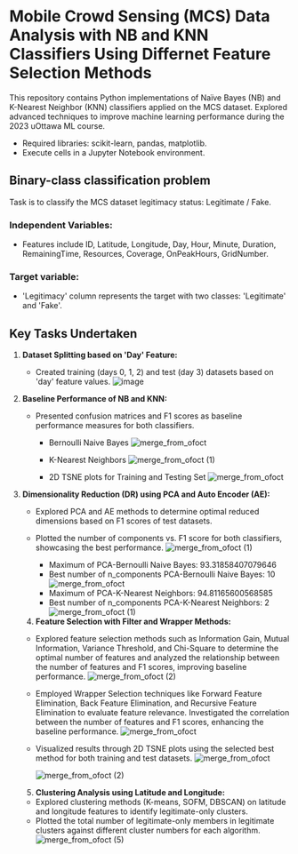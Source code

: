 # **Mobile Crowd Sensing (MCS) Data Analysis with NB and KNN Classifiers Using Differnet Feature Selection Methods**
This repository contains Python implementations of Naïve Bayes (NB) and K-Nearest Neighbor (KNN) classifiers applied on the MCS dataset. Explored advanced techniques to improve machine learning performance during the 2023 uOttawa ML course.

- Required libraries: scikit-learn, pandas, matplotlib.
- Execute cells in a Jupyter Notebook environment.

## Binary-class classification problem
Task is to classify the  MCS dataset legitimacy status: Legitimate / Fake.

### Independent Variables:
   +	Features include ID, Latitude, Longitude, Day, Hour, Minute, Duration, RemainingTime, Resources, Coverage, OnPeakHours, GridNumber.
### Target variable:
   +	'Legitimacy' column represents the target with two classes: 'Legitimate' and 'Fake'.

## **Key Tasks Undertaken**

1. **Dataset Splitting based on 'Day' Feature:**
   -  Created training (days 0, 1, 2) and test (day 3) datasets based on 'day' feature values.
       ![image](https://github.com/RimTouny/Mobile-Crowd-Sensing-MCS-Data-Analysis-with-NB-and-KNN-Classifiers/assets/48333870/c24aca3d-6ca6-43d3-91f1-5b10d4dd6515)

     
2. **Baseline Performance of NB and KNN:**
   - Presented confusion matrices and F1 scores as baseline performance measures for both classifiers.
       + Bernoulli Naive Bayes
       ![merge_from_ofoct](https://github.com/RimTouny/Mobile-Crowd-Sensing-MCS-Data-Analysis-with-NB-and-KNN-Classifiers/assets/48333870/4772b24d-fdfc-416c-a16d-bc83bd15bd5e)

       + K-Nearest Neighbors
         ![merge_from_ofoct (1)](https://github.com/RimTouny/Mobile-Crowd-Sensing-MCS-Data-Analysis-with-NB-and-KNN-Classifiers/assets/48333870/17930679-fd58-4b8a-a384-3daa19834cff)


     - 2D TSNE plots for Training and Testing Set
       ![merge_from_ofoct](https://github.com/RimTouny/Mobile-Crowd-Sensing-MCS-Data-Analysis-with-NB-and-KNN-Classifiers/assets/48333870/1e43cedd-ce31-4731-9377-b071a4e7b3e8)


3. **Dimensionality Reduction (DR) using PCA and Auto Encoder (AE):**
   - Explored PCA and AE methods to determine optimal reduced dimensions based on F1 scores of test datasets.
   - Plotted the number of components vs. F1 score for both classifiers, showcasing the best performance.
       ![merge_from_ofoct (1)](https://github.com/RimTouny/Mobile-Crowd-Sensing-MCS-Data-Analysis-with-NB-and-KNN-Classifiers/assets/48333870/84427dc4-8eea-4c01-826e-9a1affa450a4)

       + Maximum of PCA-Bernoulli Naive Bayes: 93.31858407079646
       * Best number of n_components PCA-Bernoulli Naive Bayes: 10
           ![merge_from_ofoct](https://github.com/RimTouny/Mobile-Crowd-Sensing-MCS-Data-Analysis-with-NB-and-KNN-Classifiers/assets/48333870/4853ceaf-8e52-4202-96f4-2af149037620)

       + Maximum of PCA-K-Nearest Neighbors: 94.81165600568585
       * Best number of n_components PCA-K-Nearest Neighbors: 2
           ![merge_from_ofoct (1)](https://github.com/RimTouny/Mobile-Crowd-Sensing-MCS-Data-Analysis-with-NB-and-KNN-Classifiers/assets/48333870/7c59c64d-2577-41bb-8fd4-49f43f13ee2c)

   4. **Feature Selection with Filter and Wrapper Methods:**
      
   - Explored feature selection methods such as Information Gain, Mutual Information, Variance Threshold, and Chi-Square to determine the optimal number of features and analyzed the relationship between the number of features and F1 scores, improving baseline performance.
     ![merge_from_ofoct (2)](https://github.com/RimTouny/Mobile-Crowd-Sensing-MCS-Data-Analysis-with-NB-and-KNN-Classifiers/assets/48333870/10547a76-166a-43a4-8637-72bd12311ee9)

   - Employed Wrapper Selection techniques like Forward Feature Elimination, Back Feature Elimination, and Recursive Feature Elimination to evaluate feature relevance. Investigated the correlation between the number of features and F1 scores, enhancing the baseline performance.
     ![merge_from_ofoct](https://github.com/RimTouny/Mobile-Crowd-Sensing-MCS-Data-Analysis-with-NB-and-KNN-Classifiers/assets/48333870/f7059485-053b-4f6f-a8ff-09575af60309)

   - Visualized results through 2D TSNE plots using the selected best method for both training and test datasets.
     ![merge_from_ofoct](https://github.com/RimTouny/Mobile-Crowd-Sensing-MCS-Data-Analysis-with-NB-and-KNN-Classifiers/assets/48333870/c8b6558b-e642-4317-9da7-280b76de6db2)

     ![merge_from_ofoct (2)](https://github.com/RimTouny/Mobile-Crowd-Sensing-MCS-Data-Analysis-with-NB-and-KNN-Classifiers/assets/48333870/288b213b-954b-4ffd-83c3-aaa6f5230c1b)


   5. **Clustering Analysis using Latitude and Longitude:**
   - Explored clustering methods (K-means, SOFM, DBSCAN) on latitude and longitude features to identify legitimate-only clusters.
   - Plotted the total number of legitimate-only members in legitimate clusters against different cluster numbers for each algorithm.
     ![merge_from_ofoct (5)](https://github.com/RimTouny/Mobile-Crowd-Sensing-MCS-Data-Analysis-with-NB-and-KNN-Classifiers/assets/48333870/f9bdbda9-6603-4e7f-bf47-b84bc57b612c)


